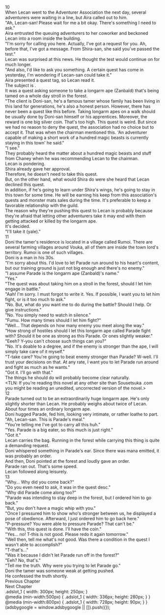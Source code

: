 10<br/>
When Lecan went to the Adventurer Association the next day, several adventurers were waiting in a line, but Aira called out to him.<br/>
"Ah, Lecan-san! Please wait for me a bit okay. There's something I need to ask."<br/>
Aira entrusted the queuing adventurers to her coworker and beckoned Lecan into a room inside the building.<br/>
"I'm sorry for calling you here. Actually, I've got a request for you. Ah, before that, I've got a message. From Shira-san, she said you've passed the test."<br/>
Lecan was surprised at this news. He thought the test would continue on for much longer.<br/>
"And also, I'd like to ask you something. A certain quest has come in yesterday, I'm wondering if Lecan-san could take it."<br/>
Aira presented a quest tag, so Lecan read it.<br/>
The subject is <Take a Stroll with Magic Beast>.<br/>
It was a quest asking someone to take a longarm ape (Zanbald) that's being tamed on a whole day stroll in the forest.<br/>
"The client is Doni-san, he's a famous tamer whose family has been living in this land for generations, he's also a honest person. However, there has never been a quest like this before. Taking longarm apes on a walk should be usually done by Doni-san himself or his apprentices. Moreover, the reward is one big silver coin. That's too high. This quest is weird. But since we had no reason to deny the quest, the association had no choice but to accept it. That was when the chairman mentioned this. 'An adventurer capable of making a short work of a hundred magic beasts is currently staying in this town' he said."<br/>
"I see."<br/>
They probably heard the matter about a hundred magic beasts and stuff from Chaney when he was recommending Lecan to the chairman.<br/>
Lecan is pondering.<br/>
Shira already gave her approval.<br/>
Therefore, he doesn't need to take this quest.<br/>
But, on the other hand, what would Shira do were she heard that Lecan declined this quest.<br/>
In addition, if he's going to learn under Shira's wings, he's going to stay in this town for some time. He will be earning his keep from this association's quests and monster mats sales during the time. It's preferable to keep a favorable relationship with the guild.<br/>
The reason why they're pushing this quest to Lecan is probably because they're afraid that letting other adventurers take it may end with them getting attacked or killed by the longarm ape.<br/>
It's decided.<br/>
"I'll take it (yale)."<br/>
11<br/>
Doni the tamer's residence is located in a village called Rumoi. There are several farming villages around Vouka, all of them are inside the town lord's territory. Rumoi is one of such villages.<br/>
Doni is a man in his 30s.<br/>
"I'm sorry about this. I'd love to let Parade run around to his heart's content, but our training ground is just not big enough and there's no enemy."<br/>
"I assume Parade is the longarm ape (Zanbald)'s name."<br/>
"Yes."<br/>
"The quest was about taking him on a stroll in the forest, should I let him engage in battle."<br/>
"Aah! I'm sorry. I must forgot to write it. Yes. If possible, I want you to let him fight, or is it too much to ask."<br/>
"No. But, what do you want me to do during the battle? Should I help. Or give instructions."<br/>
"No. You simply need to watch in silence."<br/>
"Fumu. How many times should I let him fight?"<br/>
"Well... That depends on how many enemy you meet along the way."<br/>
"How strong of hostiles should I let this longarm ape called Parade fight with? Should it be one as strong as this Parade. Or ones slightly weaker."<br/>
"Eeeh? Y-you can't choose such things can you?"<br/>
"No. It's doable to a degree, and if the enemy is stronger than the ape, I will simply take care of it myself."<br/>
"T-take care? You're going to beat enemy stronger than Parade? W-well. I'll trust your decisions on that. At any rate, I want you to let Parade run around and fight as much as he wants."<br/>
"Got it. I'll go with that."<br/>
The things he should do will probably become clear naturally.<br/>
<TLN: If you're reading this novel at any other site than Sousetsuka .com you might be reading an unedited, uncorrected version of the novel.><br/>
12<br/>
Parade turned out to be an extraordinarily huge longarm ape. He's only slightly shorter than Lecan. He probably weighs about twice of Lecan. About four times an ordinary longarm ape.<br/>
Doni hugged Parade, fed him, looking very intimate, or rather loathe to part.<br/>
"Ah, Lecan-san. This is Parade's meal."<br/>
"You're telling me I've got to carry all this huh."<br/>
"Yes. Parade is a big eater, so this much is just right."<br/>
"Got it."<br/>
Lecan carries the bag. Running in the forest while carrying this thing is quite a demanding request.<br/>
Doni whispered something in Parade's ear. Since there was mana emitted, it was probably an order.<br/>
And then, Doni pointed at the forest and loudly gave an order.<br/>
Parade ran out. That's some speed.<br/>
Lecan followed along leisurely.<br/>
13<br/>
"Why... Why did you come back?"<br/>
"Do you even need to ask, it was in the quest desc."<br/>
"Why did Parade come along too?"<br/>
"Parade was intending to stay deep in the forest, but I ordered him to go back."<br/>
"But, you don't have a magic whip with you."<br/>
"Once I pressured him to show who's stronger between us, he displayed a pose of obedience. Afterward, I just ordered him to go back here."<br/>
"P-pressure? You were able to pressure Parade? That can't be."<br/>
"With this, this quest is done. I'll have the coin."<br/>
"Yes... no! T-this is not good. Please redo it again tomorrow."<br/>
"Well then, tell me what's not good. Was there a condition in the quest I wasn't able to accomplish?"<br/>
"T-that's..."<br/>
"Was it because I didn't let Parade run off in the forest?"<br/>
"Eeh? No, that's."<br/>
"Tell me the truth. Why were you trying to let Parade go."<br/>
Doni the tamer was someone weak at getting pushed.<br/>
He confessed the truth shortly.<br/>
Previous Chapter<br/>
Next Chapter <br/>
.adslot_1 { width: 300px; height: 250px; }<br/>
@media (min-width:500px) { .adslot_1 { width: 336px; height: 280px; } }<br/>
@media (min-width:800px) { .adslot_1 { width: 728px; height: 90px; } }<br/>
(adsbygoogle = window.adsbygoogle || []).push({});<br/>
